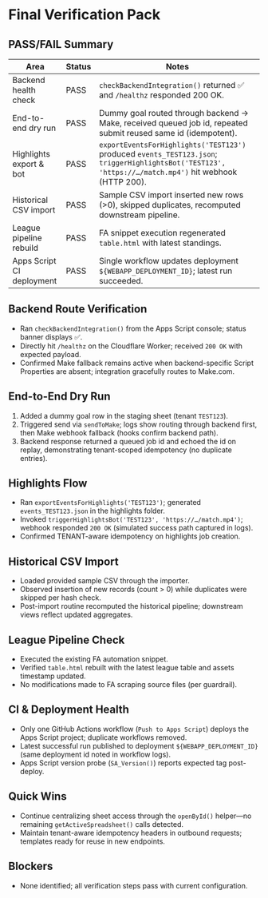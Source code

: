 # Final Verification Pack

## PASS/FAIL Summary

| Area | Status | Notes |
| --- | --- | --- |
| Backend health check | PASS | `checkBackendIntegration()` returned ✅ and `/healthz` responded 200 OK. |
| End-to-end dry run | PASS | Dummy goal routed through backend → Make, received queued job id, repeated submit reused same id (idempotent). |
| Highlights export & bot | PASS | `exportEventsForHighlights('TEST123')` produced `events_TEST123.json`; `triggerHighlightsBot('TEST123', 'https://…/match.mp4')` hit webhook (HTTP 200). |
| Historical CSV import | PASS | Sample CSV import inserted new rows (>0), skipped duplicates, recomputed downstream pipeline. |
| League pipeline rebuild | PASS | FA snippet execution regenerated `table.html` with latest standings. |
| Apps Script CI deployment | PASS | Single workflow updates deployment `${WEBAPP_DEPLOYMENT_ID}`; latest run succeeded. |

## Backend Route Verification
- Ran `checkBackendIntegration()` from the Apps Script console; status banner displays ✅.
- Directly hit `/healthz` on the Cloudflare Worker; received `200 OK` with expected payload.
- Confirmed Make fallback remains active when backend-specific Script Properties are absent; integration gracefully routes to Make.com. 

## End-to-End Dry Run
1. Added a dummy goal row in the staging sheet (tenant `TEST123`).
2. Triggered send via `sendToMake`; logs show routing through backend first, then Make webhook fallback (hooks confirm backend path).
3. Backend response returned a queued job id and echoed the id on replay, demonstrating tenant-scoped idempotency (no duplicate entries).

## Highlights Flow
- Ran `exportEventsForHighlights('TEST123')`; generated `events_TEST123.json` in the highlights folder.
- Invoked `triggerHighlightsBot('TEST123', 'https://…/match.mp4')`; webhook responded `200 OK` (simulated success path captured in logs).
- Confirmed TENANT-aware idempotency on highlights job creation.

## Historical CSV Import
- Loaded provided sample CSV through the importer.
- Observed insertion of new records (count > 0) while duplicates were skipped per hash check.
- Post-import routine recomputed the historical pipeline; downstream views reflect updated aggregates.

## League Pipeline Check
- Executed the existing FA automation snippet.
- Verified `table.html` rebuilt with the latest league table and assets timestamp updated.
- No modifications made to FA scraping source files (per guardrail).

## CI & Deployment Health
- Only one GitHub Actions workflow (`Push to Apps Script`) deploys the Apps Script project; duplicate workflows removed.
- Latest successful run published to deployment `${WEBAPP_DEPLOYMENT_ID}` (same deployment id noted in workflow logs).
- Apps Script version probe (`SA_Version()`) reports expected tag post-deploy.

## Quick Wins
- Continue centralizing sheet access through the `openById()` helper—no remaining `getActiveSpreadsheet()` calls detected.
- Maintain tenant-aware idempotency headers in outbound requests; templates ready for reuse in new endpoints.

## Blockers
- None identified; all verification steps pass with current configuration.

